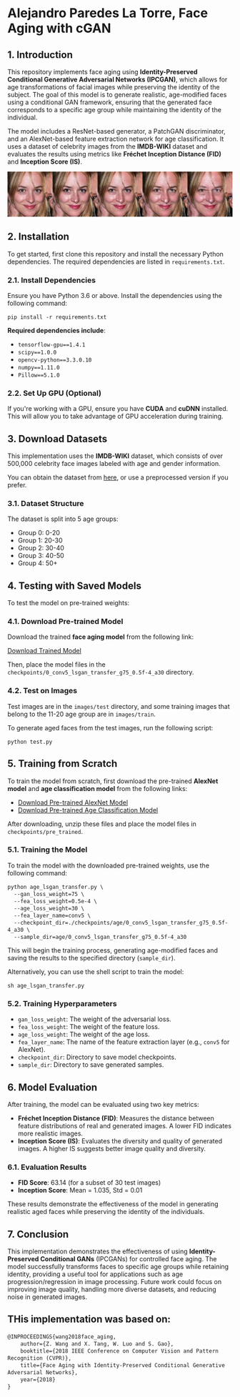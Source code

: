 # Alejandro Paredes La Torre, Face Aging with cGAN

## 1. Introduction
This repository implements face aging using **Identity-Preserved Conditional Generative Adversarial Networks (IPCGAN)**, which allows for age transformations of facial images while preserving the identity of the subject. The goal of this model is to generate realistic, age-modified faces using a conditional GAN framework, ensuring that the generated face corresponds to a specific age group while maintaining the identity of the individual.

The model includes a ResNet-based generator, a PatchGAN discriminator, and an AlexNet-based feature extraction network for age classification. It uses a dataset of celebrity images from the **IMDB-WIKI** dataset and evaluates the results using metrics like **Fréchet Inception Distance (FID)** and **Inception Score (IS)**.

![alt text](https://github.com/AlejandroParedesLT/Face_Aging_cGAN/blob/main/grouped_generated_images/17_Dakota_Johnson_0009.jpg_1x5.jpg?raw=true)

## 2. Installation

To get started, first clone this repository and install the necessary Python dependencies. The required dependencies are listed in `requirements.txt`.

### 2.1. Install Dependencies
Ensure you have Python 3.6 or above. Install the dependencies using the following command:

```shell
pip install -r requirements.txt
```

**Required dependencies include**:

- `tensorflow-gpu==1.4.1`
- `scipy==1.0.0`
- `opencv-python==3.3.0.10`
- `numpy==1.11.0`
- `Pillow==5.1.0`

### 2.2. Set Up GPU (Optional)
If you're working with a GPU, ensure you have **CUDA** and **cuDNN** installed. This will allow you to take advantage of GPU acceleration during training.

## 3. Download Datasets

This implementation uses the **IMDB-WIKI** dataset, which consists of over 500,000 celebrity face images labeled with age and gender information.

You can obtain the dataset from [here](https://data.vision.ee.ethz.ch/cvl/rrothe/imdb-wiki/), or use a preprocessed version if you prefer.

### 3.1. Dataset Structure

The dataset is split into 5 age groups:

- Group 0: 0-20
- Group 1: 20-30
- Group 2: 30-40
- Group 3: 40-50
- Group 4: 50+

## 4. Testing with Saved Models

To test the model on pre-trained weights:

### 4.1. Download Pre-trained Model

Download the trained **face aging model** from the following link:

[Download Trained Model](https://1drv.ms/u/s!AlUWwwOcwDWobCqmuFyKGIt4qaA)

Then, place the model files in the `checkpoints/0_conv5_lsgan_transfer_g75_0.5f-4_a30` directory.

### 4.2. Test on Images

Test images are in the `images/test` directory, and some training images that belong to the 11-20 age group are in `images/train`.

To generate aged faces from the test images, run the following script:

```shell
python test.py
```

## 5. Training from Scratch

To train the model from scratch, first download the pre-trained **AlexNet model** and **age classification model** from the following links:

- [Download Pre-trained AlexNet Model](https://1drv.ms/u/s!AlUWwwOcwDWobkptownyu5fjlfU)
- [Download Pre-trained Age Classification Model](https://1drv.ms/f/s!AlUWwwOcwDWocX-Z0IJft_VbcoQ)

After downloading, unzip these files and place the model files in `checkpoints/pre_trained`.

### 5.1. Training the Model

To train the model with the downloaded pre-trained weights, use the following command:

```shell
python age_lsgan_transfer.py \
  --gan_loss_weight=75 \
  --fea_loss_weight=0.5e-4 \
  --age_loss_weight=30 \
  --fea_layer_name=conv5 \
  --checkpoint_dir=./checkpoints/age/0_conv5_lsgan_transfer_g75_0.5f-4_a30 \
  --sample_dir=age/0_conv5_lsgan_transfer_g75_0.5f-4_a30 
```

This will begin the training process, generating age-modified faces and saving the results to the specified directory (`sample_dir`).

Alternatively, you can use the shell script to train the model:

```shell
sh age_lsgan_transfer.py
```

### 5.2. Training Hyperparameters

- `gan_loss_weight`: The weight of the adversarial loss.
- `fea_loss_weight`: The weight of the feature loss.
- `age_loss_weight`: The weight of the age loss.
- `fea_layer_name`: The name of the feature extraction layer (e.g., `conv5` for AlexNet).
- `checkpoint_dir`: Directory to save model checkpoints.
- `sample_dir`: Directory to save generated samples.

## 6. Model Evaluation

After training, the model can be evaluated using two key metrics:

- **Fréchet Inception Distance (FID)**: Measures the distance between feature distributions of real and generated images. A lower FID indicates more realistic images.
- **Inception Score (IS)**: Evaluates the diversity and quality of generated images. A higher IS suggests better image quality and diversity.

### 6.1. Evaluation Results

- **FID Score**: 63.14 (for a subset of 30 test images)
- **Inception Score**: Mean = 1.035, Std = 0.01

These results demonstrate the effectiveness of the model in generating realistic aged faces while preserving the identity of the individuals.

## 7. Conclusion

This implementation demonstrates the effectiveness of using **Identity-Preserved Conditional GANs** (IPCGANs) for controlled face aging. The model successfully transforms faces to specific age groups while retaining identity, providing a useful tool for applications such as age progression/regression in image processing. Future work could focus on improving image quality, handling more diverse datasets, and reducing noise in generated images.


## THis implementation was based on:
```code
@INPROCEEDINGS{wang2018face_aging, 
	author={Z. Wang and X. Tang, W. Luo and S. Gao}, 
	booktitle={2018 IEEE Conference on Computer Vision and Pattern Recognition (CVPR)}, 
	title={Face Aging with Identity-Preserved Conditional Generative Adversarial Networks}, 
	year={2018}
}
```
